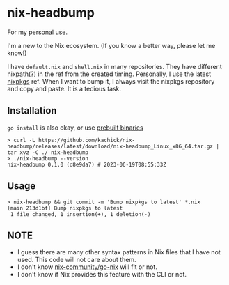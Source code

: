 # nix-headbump

For my personal use.

I'm a new to the Nix ecosystem.
(If you know a better way, please let me know!)

I have `default.nix` and `shell.nix` in many repositories. They have different nixpath(?) in the ref from the created timing.
Personally, I use the latest [nixpkgs](https://github.com/NixOS/nixpkgs) ref.
When I want to bump it, I always visit the nixpkgs repository and copy and paste. It is a tedious task.

## Installation

`go install` is also okay, or use [prebuilt binaries](https://github.com/kachick/nix-headbump/releases)

```console
> curl -L https://github.com/kachick/nix-headbump/releases/latest/download/nix-headbump_Linux_x86_64.tar.gz | tar xvz -C ./ nix-headbump
> ./nix-headbump --version
nix-headbump 0.1.0 (d8e9da7) # 2023-06-19T08:55:33Z
```

## Usage

```console
> nix-headbump && git commit -m 'Bump nixpkgs to latest' *.nix
[main 213d1bf] Bump nixpkgs to latest
 1 file changed, 1 insertion(+), 1 deletion(-)
```

## NOTE

- I guess there are many other syntax patterns in Nix files that I have not used. This code will not care about them.
- I don't know [nix-community/go-nix](https://github.com/nix-community/go-nix) will fit or not.
- I don't know if Nix provides this feature with the CLI or not.
